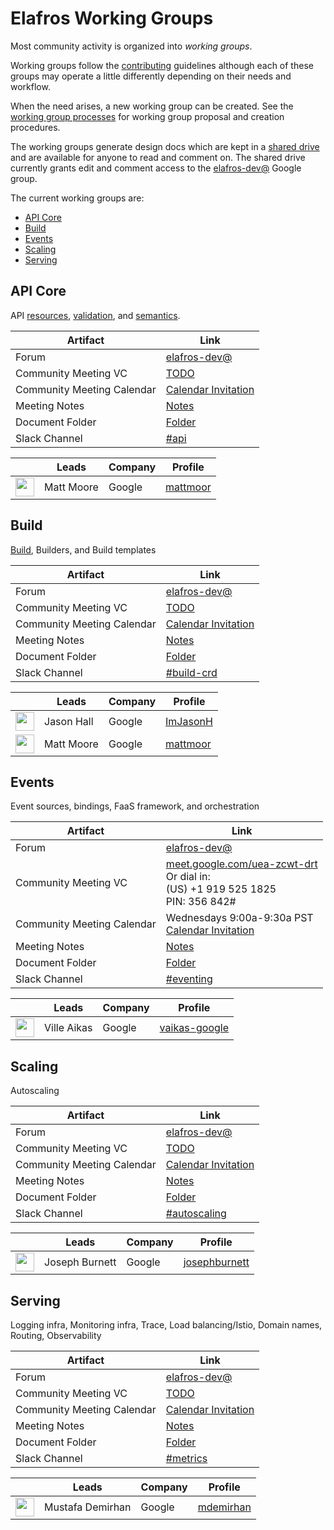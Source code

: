 # Elafros Working Groups

Most community activity is organized into *working groups*.

Working groups follow the [contributing](CONTRIBUTING.md) guidelines although
each of these groups may operate a little differently depending on their needs
and workflow.

When the need arises, a new working group can be created. See the [working group
processes](WORKING-GROUP-PROCESSES.md) for working group proposal and creation
procedures.

The working groups generate design docs which are kept in a
[shared drive](https://drive.google.com/corp/drive/folders/0APnJ_hRs30R2Uk9PVA)
and are available for anyone to read and comment on. The shared drive
currently grants edit and comment access to the
[elafros-dev@](https://groups.google.com/forum/#!forum/elafros-dev)
Google group.

The current working groups are:

*   [API Core](#api-core)
*   [Build](#build)
*   [Events](#events)
*   [Scaling](#scaling)
*   [Serving](#serving)
<!-- TODO add charters for each group -->

## API Core

API [resources](../pkg/apis/ela), [validation](../pkg/webhook), and [semantics](../pkg/controller).

Artifact                   | Link
-------------------------- | ----
Forum                      | [elafros-dev@](https://groups.google.com/forum/#!forum/elafros-dev)
Community Meeting VC       | [TODO](TODO)
Community Meeting Calendar | [Calendar Invitation](TODO)
Meeting Notes              | [Notes](https://docs.google.com/document/d/1NC4klOdNaU-N-PsKLyXBqDKgNSHtxCDep29Ta2b5FK0/edit)
Document Folder            | [Folder](https://drive.google.com/corp/drive/folders/1fpBW7VyiBISsKuVdgn1MrgFdtx_JGoC5)
Slack Channel              | [#api](https://elafros.slack.com)

&nbsp;                                                   | Leads      | Company | Profile
-------------------------------------------------------- | ---------- | ------- | -------
<img width="30px" src="https://github.com/mattmoor.png"> | Matt Moore | Google  | [mattmoor](https://github.com/mattmoor)

## Build

[Build](https://github.com/elafros/build), Builders, and Build templates

Artifact                   | Link
-------------------------- | ----
Forum                      | [elafros-dev@](https://groups.google.com/forum/#!forum/elafros-dev)
Community Meeting VC       | [TODO](TODO)
Community Meeting Calendar | [Calendar Invitation](TODO)
Meeting Notes              | [Notes](https://docs.google.com/document/d/1e7gMVFlJfkFdTcaWj2qETeRD9kSBG2Vh8mASPmQMYC0/edit)
Document Folder            | [Folder](https://drive.google.com/corp/drive/folders/1ov16HvPam-v_FXAGEaUdHok6_hUAoIoe)
Slack Channel              | [#build-crd](https://elafros.slack.com)

&nbsp;                                                   | Leads      | Company | Profile
-------------------------------------------------------- | ---------- | ------- | -------
<img width="30px" src="https://github.com/ImJasonH.png"> | Jason Hall | Google  | [ImJasonH](https://github.com/ImJasonH)
<img width="30px" src="https://github.com/mattmoor.png"> | Matt Moore | Google  | [mattmoor](https://github.com/mattmoor)

## Events

Event sources, bindings, FaaS framework, and orchestration

Artifact                   | Link
-------------------------- | ----
Forum                      | [elafros-dev@](https://groups.google.com/forum/#!forum/elafros-dev)
Community Meeting VC       | [meet.google.com/uea-zcwt-drt](https://meet.google.com/uea-zcwt-drt) <br>Or dial in:<br>(US) +1 919 525 1825<br>PIN: 356 842#
Community Meeting Calendar | Wednesdays 9:00a-9:30a PST<br>[Calendar Invitation](https://calendar.google.com/calendar/embed?src=google.com_5pce19kpifu8avnj0eo74sg84c%40group.calendar.google.com&ctz=America%2FLos_Angeles)
Meeting Notes              | [Notes](https://docs.google.com/document/d/1uGDehQu493N_XCAT5H4XEw5T9IWlPN1o19ULOWKuPnY/edit)
Document Folder            | [Folder](https://drive.google.com/corp/drive/folders/1S22YmGl6B1ppYApwa1j5j9Nc6rEChlPo)
Slack Channel              | [#eventing](https://elafros.slack.com/messages/C9JP909F0/)

&nbsp;                                                        | Leads       | Company | Profile
------------------------------------------------------------- | ----------- | ------- | -------
<img width="30px" src="https://github.com/vaikas-google.png"> | Ville Aikas | Google  | [vaikas-google](https://github.com/vaikas-google)

## Scaling

Autoscaling

Artifact                   | Link
-------------------------- | ----
Forum                      | [elafros-dev@](https://groups.google.com/forum/#!forum/elafros-dev)
Community Meeting VC       | [TODO](TODO)
Community Meeting Calendar | [Calendar Invitation](TODO)
Meeting Notes              | [Notes](TODO)
Document Folder            | [Folder](https://drive.google.com/corp/drive/folders/1qpGIPXVGoMm6IXb74gPrrHkudV_bjIZ9)
Slack Channel              | [#autoscaling](https://elafros.slack.com)

&nbsp;                                                        | Leads          | Company | Profile
------------------------------------------------------------- | -------------- | ------- | -------
<img width="30px" src="https://github.com/josephburnett.png"> | Joseph Burnett | Google  | [josephburnett](https://github.com/josephburnett)

## Serving

Logging infra, Monitoring infra, Trace, Load balancing/Istio, Domain names,
Routing, Observability

Artifact                   | Link
-------------------------- | ----
Forum                      | [elafros-dev@](https://groups.google.com/forum/#!forum/elafros-dev)
Community Meeting VC       | [TODO](TODO)
Community Meeting Calendar | [Calendar Invitation](TODO)
Meeting Notes              | [Notes](TODO)
Document Folder            | [Folder](https://drive.google.com/corp/drive/folders/1pfcc6z8oQl6S7bOl1MnfZJ2o32FtgvRB)
Slack Channel              | [#metrics](https://elafros.slack.com)

&nbsp;                                                    | Leads            | Company | Profile
--------------------------------------------------------- | ---------------- | ------- | -------
<img width="30px" src="https://github.com/mdemirhan.png"> | Mustafa Demirhan | Google  | [mdemirhan](https://github.com/mdemirhan)
